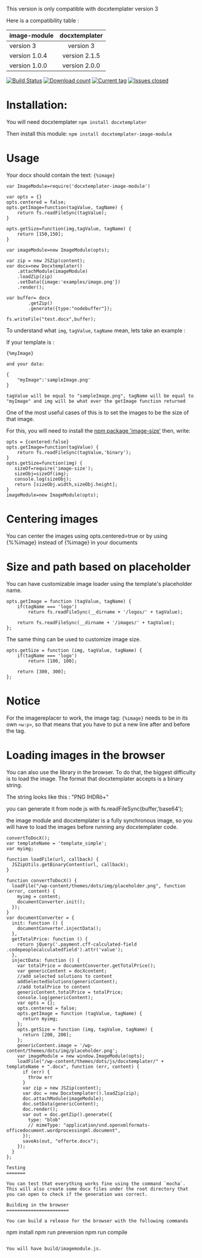 This version is only compatible with docxtemplater version 3

Here is a compatibility table :

| image-module  | docxtemplater |
|---------------|:-------------:|
| version 3     |   version 3   |
| version 1.0.4 | version 2.1.5 |
| version 1.0.0 | version 2.0.0 |

[![Build Status](https://travis-ci.org/open-xml-templating/docxtemplater-image-module.svg?branch=master&style=flat)](https://travis-ci.org/open-xml-templating/docxtemplater-image-module) [![Download count](http://img.shields.io/npm/dm/docxtemplater-image-module.svg?style=flat)](https://www.npmjs.org/package/docxtemplater-image-module) [![Current tag](http://img.shields.io/npm/v/docxtemplater-image-module.svg?style=flat)](https://www.npmjs.org/package/docxtemplater-image-module) [![Issues closed](http://issuestats.com/github/open-xml-templating/docxtemplater-image-module/badge/issue?style=flat)](http://issuestats.com/github/open-xml-templating/docxtemplater-image-module)

Installation:
=============

You will need docxtemplater `npm install docxtemplater`

Then install this module: `npm install docxtemplater-image-module`

Usage
=====

Your docx should contain the text: `{%image}`

```
var ImageModule=require('docxtemplater-image-module')

var opts = {}
opts.centered = false;
opts.getImage=function(tagValue, tagName) {
    return fs.readFileSync(tagValue);
}

opts.getSize=function(img,tagValue, tagName) {
    return [150,150];
}

var imageModule=new ImageModule(opts);

var zip = new JSZip(content);
var docx=new Docxtemplater()
    .attachModule(imageModule)
    .loadZip(zip)
    .setData({image:'examples/image.png'})
    .render();

var buffer= docx
        .getZip()
        .generate({type:"nodebuffer"});

fs.writeFile("test.docx",buffer);
```

To understand what `img`, `tagValue`, `tagName` mean, lets take an example :

If your template is :

```
{%myImage}

and your data:

{
    "myImage":'sampleImage.png'
}

tagValue will be equal to "sampleImage.png", tagName will be equal to "myImage" and img will be what ever the getImage function returned
```

One of the most useful cases of this is to set the images to be the size of that image.

For this, you will need to install the [npm package 'image-size'](https://www.npmjs.com/package/image-size) then, write:

```
opts = {centered:false}
opts.getImage=function(tagValue) {
    return fs.readFileSync(tagValue,'binary');
}
opts.getSize=function(img) {
   sizeOf=require('image-size');
   sizeObj=sizeOf(img);
   console.log(sizeObj);
   return [sizeObj.width,sizeObj.height];
}
imageModule=new ImageModule(opts);
```

Centering images
================

You can center the images using opts.centered=true or by using {%%image} instead of {%image} in your documents

Size and path based on placeholder
==================================

You can have customizable image loader using the template's placeholder name.

```
opts.getImage = function (tagValue, tagName) {
    if(tagName === 'logo')
        return fs.readFileSync(__dirname + '/logos/' + tagValue);

    return fs.readFileSync(__dirname + '/images/' + tagValue);
};
```

The same thing can be used to customize image size.

```
opts.getSize = function (img, tagValue, tagName) {
    if(tagName === 'logo')
        return [100, 100];

    return [300, 300];
};
```

Notice
======

For the imagereplacer to work, the image tag: `{%image}` needs to be in its own `<w:p>`, so that means that you have to put a new line after and before the tag.

Loading images in the browser
=======================

You can also use the library in the browser. To do that, the biggest difficulty is to load the image. The format that docxtemplater accepts is a binary string. 

The string looks like this : 
"PNG                                                                                                   IHDRô+"

you can generate it from node js with fs.readFileSync(buffer,'base64');

the image module and docxtemplater is a fully synchronous image, so you will have to load the images before running any docxtemplater code.

```
convertToDocX();
var templateName = 'template_simple';
var myimg;

function loadFile(url, callback) {
  JSZipUtils.getBinaryContent(url, callback);
}

function convertToDocX() {
  loadFile("/wp-content/themes/dots/img/placeholder.png", function (error, content) {
    myimg = content;
    documentConverter.init();
  });
}
var documentConverter = {
  init: function () {
    documentConverter.injectData();
  },
  getTotalPrice: function () {
    return jQuery('.payment.cff-calculated-field .codepeoplecalculatedfield').attr('value');
  },
  injectData: function () {
    var totalPrice = documentConverter.getTotalPrice();
    var genericContent = docXcontent;
    //add selected solutions to content
    addSelectedSolutions(genericContent);
    //add totalPrice to content
    genericContent.totalPrice = totalPrice;
    console.log(genericContent);
    var opts = {};
    opts.centered = false;
    opts.getImage = function (tagValue, tagName) {
      return myimg;
    };
    opts.getSize = function (img, tagValue, tagName) {
      return [200, 200];
    };
    genericContent.image = '/wp-content/themes/dots/img/placeholder.png';
    var imageModule = new window.ImageModule(opts);
    loadFile("/wp-content/themes/dots/js/docxtemplater/" + templateName + ".docx", function (err, content) {
      if (err) {
        throw err
      }
      var zip = new JSZip(content);
      var doc = new Docxtemplater().loadZip(zip);
      doc.attachModule(imageModule);
      doc.setData(genericContent);
      doc.render();
      var out = doc.getZip().generate({
        type: "blob"
        // mimeType: "application/vnd.openxmlformats-officedocument.wordprocessingml.document",
      });
      saveAs(out, "offerte.docx");
    });
  }
};

Testing
=======

You can test that everything works fine using the command `mocha`. This will also create some docx files under the root directory that you can open to check if the generation was correct.

Building in the browser
=======================

You can build a release for the browser with the following commands

```
npm install
npm run preversion
npm run compile
```

You will have build/imagemodule.js.
